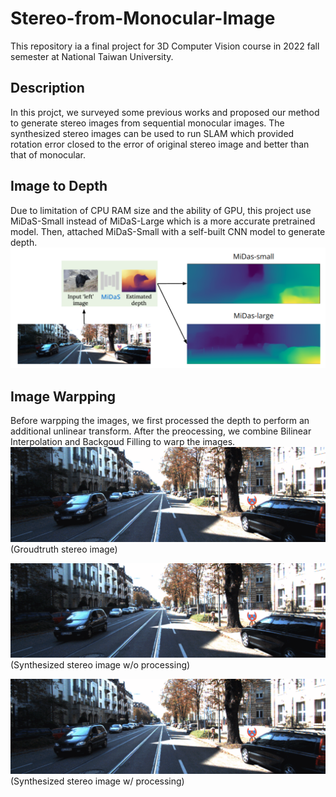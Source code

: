 # Stereo-from-Monocular-Image
This repository ia a final project for 3D Computer Vision course in 2022 fall semester at National Taiwan University.

## Description
In this projct, we surveyed some previous works and proposed our method to generate stereo images from sequential monocular images. The synthesized stereo images can be used to run SLAM which provided rotation error closed to the error of original stereo image and better than that of monocular.

## Image to Depth
Due to limitation of CPU RAM size and the ability of GPU, this project use MiDaS-Small instead of MiDaS-Large which is a more accurate pretrained model. Then, attached MiDaS-Small with a self-built CNN model to generate depth.
![image](compare/image2depth.png)

## Image Warpping
Before warpping the images, we first processed the depth to perform an additional unlinear transform. After the preocessing, we combine Bilinear Interpolation and Backgoud Filling to warp the images.
![image](compare/gif/groundtruth.gif)
(Groudtruth stereo image)

![image](compare/gif/without_processing.gif)
(Synthesized stereo image w/o processing)

![image](compare/gif/with_processing.gif)
(Synthesized stereo image w/ processing)

